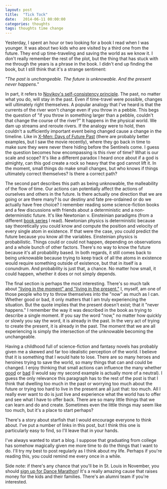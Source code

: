 ```yaml
---
layout: post
title:  "Tick Tock"
date:   2014-06-11 00:00:00
categories: thoughts
tags: thoughts time change
---
```

Yesterday, I spent an hour or two looking for a book I read when I was younger. It was about two kids who are visited by a third one from the future. They end up time-traveling and saving the world as we know it. I don't really remember the rest of the plot, but the thing that has stuck with me through the years is a phrase in the book. I didn't end up finding the book, but I still think that it's a strange sentiment:

*"The past is unchangeable. The future is unknowable. And the present never happens."*

In part, it refers to [Novikov's self-consistency principle](https://en.wikipedia.org/wiki/Novikov_self-consistency_principle). The past, no matter what you do, will stay in the past. Even if time-travel were possible, changes will ultimately right themselves. A popular analogy that I've heard is that the currents of the river won't change even if you throw in a pebble. This begs the question of "if you throw in something larger than a pebble, couldn't that change the course of the river?" It happens in the physical world. We dam up streams and reroute rivers. If the analogy were to hold, then couldn't a sufficiently important event being changed cause a change in the timeline. Like in [X-Men: Days of Future Past](https://en.wikipedia.org/wiki/X-Men:_Days_of_Future_Past) (there are probably better examples, but I saw the movie recently), where they go back in time to make sure they were never there hiding before the Sentinels come. I guess the question becomes how encompassing is this river of time? What is our scale and scope? It's like a different paradox I heard once about if a god is almighty, can this god create a rock so heavy that the god cannot lift it. In the moment, small things do make small changes, but who knows if things ultimately correct themselves? Is there a correct path?

The second part describes this path as being unknowable, the malleability of the flow of time. Our actions can potentially affect the actions of ourselves and others in the future. Is there actually one direction that we are going or are there many? Is our destiny and fate pre-ordained or do we actually have free choice? I remember reading some science-fiction books and a few discussions with friends about a deterministic and a non-deterministic future. It's like Newtonian v. Einsteinian paradigms (from a different [book series](https://en.wikipedia.org/wiki/Chronicles_of_Chaos_(fantasy_trilogy)) I read). Newtonian physics is deterministic because say theoretically you could know and compute the position and velocity of every single atom in existence. If that were the case, you could predict the future because you know all the variables. Einsteinian physics is probabilistic. Things could or could not happen, depending on observations and a whole bunch of other factors. There's no way to know the future because it's all probability based. In both regards, it still comes back to being unknowable because trying to keep track of all the atoms in existence would require something outside of existence, but that in itself is a conundrum. And probability is just that, a chance. No matter how small, it could happen, whether it does or not simply depends.

The final section is perhaps the most interesting. There's so much talk about ["living in the moment" and "living in the present."](http://bit.ly/1lInHIu) I, myself, am one of those people who try to throw themselves into the "now" as much as I can. Whether good or bad, it only matters that I am truly experiencing the situation. But the quote implies that the present doesn't exist; that it "never happens." I remember the way it was described in the book as trying to describe a single moment. If you say the word "now," no matter how quickly or slowly you say the word, it is already in the past. In the very act of trying to create the present, it is already in the past. The moment that we are all experiencing is simply the intersection of the unknowable becoming the unchangeable.

Having a childhood full of science-fiction and fantasy novels has probably given me a skewed and far too idealistic perception of the world. I believe that it is something that I would hate to lose. There are so many heroes and heroines trying to save the world, so many things that can and could be changed.  I enjoy thinking that small actions can influence the many whether [good](https://en.wikipedia.org/wiki/Pay_it_forward) or [bad](https://en.wikipedia.org/wiki/Butterfly_effect) (I would say my second example is actually more of a neutral). I guess the only relevance this paragraph has to the rest of the post is that I think that dwelling too much in the past or worrying too much about the future or trying too hard to live in the present are all just that: too much. All I really ever want to do is just live and experience what the world has to offer and see what I have to offer back. There are so many little things that we can learn and do and create. Sometimes even the little things may seem like too much, but it's a place to start perhaps?

There's a story about starfish that I would encourage everyone to think about. I've put a number of links in this post, but I think this one is particularly easy to find, so I'll leave that in your hands.

I've always wanted to start a blog. I suppose that graduating from college has somehow magically given me more time to do the things that I want to do. I'll try my best to post regularly as I think about my life. Perhaps if you're reading this, you could remind me every once in a while.

Side note: if there's any chance that you'll be in St. Louis in November, you should [sign up for Dance Marathon](http://dm.wustl.edu)! It's a really amazing cause that raises money for the kids and their families. There's an alumni team if you're interested.